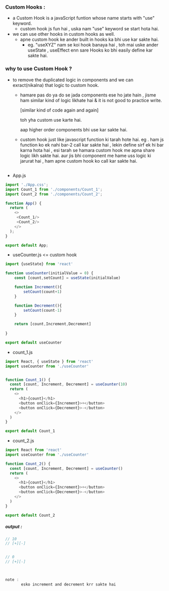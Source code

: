 ### Custom Hooks :
- a Custom Hook is a javaScript funtion whose name starts with "use" keyword.
    - custom hook js fun hai , uska nam "use" keyword se start hota hai.
- we can use other hooks in custom hooks as well.
     -  apne custom hook ke ander built in hooks ka bhi use kar sakte hai.
         -  eg. "useXYZ" nam se koi hook banaya hai , toh mai uske ander useState , useEffect enn sare Hooks ko bhi easily define kar sakte hai.

### why to use Custom Hook ?
- to remove the duplicated logic in components and we can exract(nikalna) that logic to custom hook.
  - hamare pas do ya do se jada components ese ho jate hain , jisme ham similar kind of logic likhate hai & it is not good to practice write.

    [similar kind of code again and again]

    toh yha custom use karte hai.
    
    aap higher order components bhi use kar sakte hai. 

  - custom hook just like javascript function ki tarah hote hai. eg . ham js function ko ek nahi bar-2 call kar sakte hai , lekin define sirf ek hi bar karna hota hai , esi tarah se hamara custom hook me apna share logic likh sakte hai. aur jis bhi component me hame uss logic ki jarurat hai , ham apne custom hook ko call kar sakte hai.


##
- App.js 
```js
import './App.css';
import Count_1 from './components/Count_1';
import Count_2 from './components/Count_2';

function App() {
  return (
    <>
     <Count_1/>
     <Count_2/>
    </>
  );
}

export default App;

```

- useCounter.js <= custom hook
```js
import {useState} from 'react'

function useCounter(initialValue = 0) {
    const [count,setCount] = useState(initialValue)

    function Increment(){
        setCount(count+1)
    }

    function Decrement(){
        setCount(count-1)
    }

    return [count,Increment,Decrement]
  
}

export default useCounter

```
- count_1.js
```js
import React, { useState } from 'react'
import useCounter from './useCounter'


function Count_1() {
  const [count, Increment, Decrement] = useCounter(10)
  return (
    <>
      <h1>{count}</h1>
      <button onClick={Increment}>+</button>
      <button onClick={Decrement}>-</button>
    </>
  )
}

export default Count_1

```
- count_2.js
```js
import React from 'react'
import useCounter from './useCounter'

function Count_2() {
  const [count, Increment, Decrement] = useCounter()
  return (
    <>
      <h1>{count}</h1>
      <button onClick={Increment}>+</button>
      <button onClick={Decrement}>-</button>
    </>
  )
}

export default Count_2

```
##### output :
```js
// 10
// [+][-]


// 0
// [+][-]



note :
       esko increment and decrement krr sakte hai 
```
